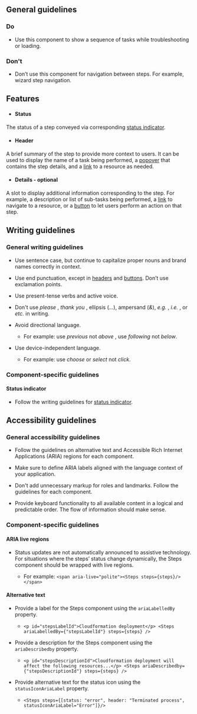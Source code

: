 ## General guidelines

### Do

  * Use this component to show a sequence of tasks while troubleshooting or loading.



### Don't

  * Don’t use this component for navigation between steps. For example, wizard step navigation. 



## Features

  * #### Status

The status of a step conveyed via corresponding [status indicator](/components/status-indicator/).

  * #### Header

A brief summary of the step to provide more context to users. It can be used to display the name of a task being performed, a [popover](/components/popover/) that contains the step details, and a [link](/components/link/) to a resource as needed. 

  * #### Details \- optional

A slot to display additional information corresponding to the step. For example, a description or list of sub-tasks being performed, a [link](/components/link/) to navigate to a resource, or a [button](/components/button/) to let users perform an action on that step. 




## Writing guidelines

### General writing guidelines

  * Use sentence case, but continue to capitalize proper nouns and brand names correctly in context.

  * Use end punctuation, except in [headers](/components/header/?tabId=usage) and [buttons](/components/button/?tabId=usage). Don’t use exclamation points.

  * Use present-tense verbs and active voice.

  * Don't use _please_ , _thank you_ , ellipsis (_..._), ampersand (_&_), _e.g._ , _i.e._ , or _etc._ in writing.

  * Avoid directional language.

    * For example: use _previous_ not _above_ , use _following_ not _below_.

  * Use device-independent language.

    * For example: use _choose_ or _select_ not _click_.




### Component-specific guidelines

#### Status indicator

  * Follow the writing guidelines for [status indicator](/components/status-indicator/?tabId=usage#writing-guidelines).




## Accessibility guidelines

### General accessibility guidelines

  * Follow the guidelines on alternative text and Accessible Rich Internet Applications (ARIA) regions for each component.

  * Make sure to define ARIA labels aligned with the language context of your application.

  * Don't add unnecessary markup for roles and landmarks. Follow the guidelines for each component.

  * Provide keyboard functionality to all available content in a logical and predictable order. The flow of information should make sense.




### Component-specific guidelines

#### ARIA live regions

  * Status updates are not automatically announced to assistive technology. For situations where the steps’ status change dynamically, the Steps component should be wrapped with live regions.

    * For example: `<span aria-live="polite"><Steps steps={steps}/></span>`




#### Alternative text

  * Provide a label for the Steps component using the `ariaLabelledBy` property.

    * `<p id="stepsLabelId">Cloudformation deployment</p> <Steps ariaLabelledBy={"stepsLabelId"} steps={steps} />`

  * Provide a description for the Steps component using the `ariaDescribedby` property.

    * `<p id="stepsDescriptionId">Cloudformation deployment will affect the following resources...</p> <Steps ariaDescribedby={"stepsDescriptionId"} steps={steps} />`

  * Provide alternative text for the status icon using the `statusIconAriaLabel` property.

    * `<Steps steps={[status: "error", header: "Terminated process", statusIconAriaLabel="Error"]}/>`



